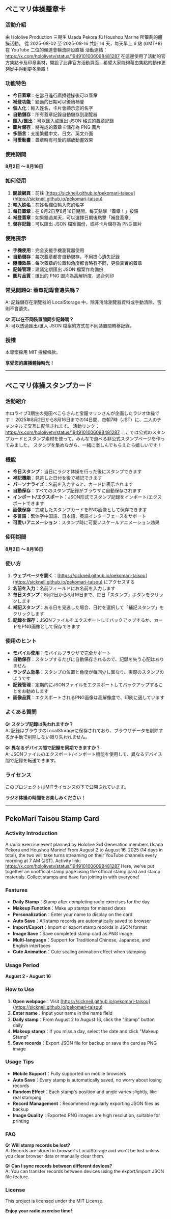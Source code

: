 ## ぺこマリ体操蓋章卡

### 活動介紹
由 Hololive Production 三期生 Usada Pekora 和 Houshou Marine 所策劃的體操活動。
從 2025-08-02 至 2025-08-16 共計 14 天，每天早上 6 點 (GMT+8) 在 YouTube 二位的頻道會輪流開設直播
活動連結：https://x.com/hololivetv/status/1949101006098481287
在這邊使用了活動的官方集點卡及印章素材，開設了此非官方活動頁面，希望大家能夠藉由集點的動作更夠從中得到更多樂趣！

### 功能特色
- **今日蓋章**：在當日進行廣播體操後可以蓋章
- **補登功能**：錯過的日期可以後續補登
- **個人化**：輸入姓名，卡片會顯示您的名字
- **自動儲存**：所有蓋章記錄自動儲存到瀏覽器
- **匯入/匯出**：可以匯入或匯出 JSON 格式的蓋章記錄
- **圖片儲存**：將完成的蓋章卡儲存為 PNG 圖片
- **多語言**：支援繁體中文、日文、英文介面
- **可愛動畫**：蓋章時有可愛的縮放動畫效果

### 使用期間
**8月2日 ～ 8月16日**

### 如何使用
1. **開啟網頁**：前往 [https://sickneil.github.io/pekomari-taisou](https://sickneil.github.io/pekomari-taisou) 
2. **輸入姓名**：在姓名欄位輸入您的名字
3. **每日蓋章**：在 8月2日至8月16日期間，每天點擊「蓋章！」按鈕
4. **補登蓋章**：如果錯過某天，可以選擇日期後點擊「補登蓋章」
5. **儲存記錄**：可以匯出 JSON 檔案備份，或將卡片儲存為 PNG 圖片

### 使用提示
- **手機使用**：完全支援手機瀏覽器使用
- **自動儲存**：每次蓋章都會自動儲存，不用擔心遺失記錄
- **隨機效果**：每次蓋章的位置和角度都會略有不同，更像真實的蓋章
- **記錄管理**：建議定期匯出 JSON 檔案作為備份
- **圖片品質**：匯出的 PNG 圖片為高解析度，適合列印

### 常見問題**Q: 蓋章記錄會遺失嗎？**  
A: 記錄儲存在瀏覽器的 LocalStorage 中，除非清除瀏覽器資料或手動清除，否則不會遺失。

**Q: 可以在不同裝置間同步記錄嗎？**  
A: 可以透過匯出/匯入 JSON 檔案的方式在不同裝置間轉移記錄。

### 授權
本專案採用 MIT 授權條款。

**享受您的廣播體操時光！**

---

## ぺこマリ体操スタンプカード

### 活動紹介
ホロライブ3期生の兎田ぺこらさんと宝鐘マリンさんが企画したラジオ体操です！
2025年8月2日から8月16日までの14日間、毎朝7時（JST）に、二人のチャンネルで交互に配信されます。
活動リンク：https://x.com/hololivetv/status/1949101006098481287
ここでは公式のスタンプカードとスタンプ素材を使って、みんなで遊べる非公式スタンプページを作ってみました。
スタンプを集めながら、一緒に楽しんでもらえたら嬉しいです！

### 機能
- **今日スタンプ**：当日にラジオ体操を行った後にスタンプできます
- **補記機能**：見逃した日付を後で補記できます
- **パーソナライズ**：名前を入力すると、カードに表示されます
- **自動保存**：すべてのスタンプ記録がブラウザに自動保存されます
- **インポート/エクスポート**：JSON形式でスタンプ記録をインポート/エクスポートできます
- **画像保存**：完成したスタンプカードをPNG画像として保存できます
- **多言語**：繁体字中国語、日本語、英語インターフェースをサポート
- **可愛いアニメーション**：スタンプ時に可愛いスケールアニメーション効果

### 使用期間
**8月2日 ～ 8月16日**

### 使い方
1. **ウェブページを開く**：[https://sickneil.github.io/pekomari-taisou](https://sickneil.github.io/pekomari-taisou) にアクセスする
2. **名前を入力**：名前フィールドにお名前を入力します
3. **毎日スタンプ**：8月2日から8月16日まで、毎日「スタンプ」ボタンをクリックします
4. **補記スタンプ**：ある日を見逃した場合、日付を選択して「補記スタンプ」をクリックします
5. **記録を保存**：JSONファイルをエクスポートしてバックアップするか、カードをPNG画像として保存できます

### 使用のヒント
- **モバイル使用**：モバイルブラウザで完全サポート
- **自動保存**：スタンプするたびに自動保存されるので、記録を失う心配はありません
- **ランダム効果**：スタンプの位置と角度が毎回少し異なり、実際のスタンプのようです
- **記録管理**：定期的にJSONファイルをエクスポートしてバックアップすることをお勧めします
- **画像品質**：エクスポートされるPNG画像は高解像度で、印刷に適しています

### よくある質問
**Q: スタンプ記録は失われますか？**  
A: 記録はブラウザのLocalStorageに保存されており、ブラウザデータを削除するか手動で削除しない限り失われません。

**Q: 異なるデバイス間で記録を同期できますか？**  
A: JSONファイルのエクスポート/インポート機能を使用して、異なるデバイス間で記録を転送できます。

### ライセンス
このプロジェクトはMITライセンスの下で公開されています。

**ラジオ体操の時間をお楽しみください！**

---

## PekoMari Taisou Stamp Card

### Activity Introduction
A radio exercise event planned by Hololive 3rd Generation members Usada Pekora and Houshou Marine!
From August 2 to August 16, 2025 (14 days in total), the two will take turns streaming on their YouTube channels every morning at 7 AM (JST).
Activity link: https://x.com/hololivetv/status/1949101006098481287
Here, we've put together an unofficial stamp page using the official stamp card and stamp materials.
Collect stamps and have fun joining in with everyone!

### Features
- **Daily Stamp**：Stamp after completing radio exercises for the day
- **Makeup Function**：Make up stamps for missed dates
- **Personalization**：Enter your name to display on the card
- **Auto Save**：All stamp records are automatically saved to browser
- **Import/Export**：Import or export stamp records in JSON format
- **Image Save**：Save completed stamp card as PNG image
- **Multi-language**：Support for Traditional Chinese, Japanese, and English interfaces
- **Cute Animation**：Cute scaling animation effect when stamping

### Usage Period
**August 2 - August 16**

### How to Use
1. **Open webpage**：Visit [https://sickneil.github.io/pekomari-taisou](https://sickneil.github.io/pekomari-taisou)
2. **Enter name**：Input your name in the name field
3. **Daily stamp**：From August 2 to August 16, click the "Stamp" button daily
4. **Makeup stamp**：If you miss a day, select the date and click "Makeup Stamp"
5. **Save records**：Export JSON file for backup or save the card as PNG image

### Usage Tips
- **Mobile Support**：Fully supported on mobile browsers
- **Auto Save**：Every stamp is automatically saved, no worry about losing records
- **Random Effect**：Each stamp's position and angle varies slightly, like real stamping
- **Record Management**：Recommend regularly exporting JSON files as backup
- **Image Quality**：Exported PNG images are high resolution, suitable for printing

### FAQ
**Q: Will stamp records be lost?**  
A: Records are stored in browser's LocalStorage and won't be lost unless you clear browser data or manually clear them.

**Q: Can I sync records between different devices?**  
A: You can transfer records between devices using the export/import JSON file feature.

### License
This project is licensed under the MIT License.

**Enjoy your radio exercise time!**